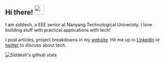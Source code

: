 ## Hi there! <img src="https://raw.githubusercontent.com/MartinHeinz/MartinHeinz/master/wave.gif" width="30">

I am siddesh, a EEE senior at Nanyang Technological Univeristy. I love building stuff with practical applications with tech!

I post articles, project breakdowns in my [website](https://www.siddeshsambasivam.com/). Hit me up in [LinkedIn](https://www.linkedin.com/in/siddesh-s-s-91697b170/) or [twitter](https://twitter.com/ssiddesh45) to discuss about tech.

![Siddesh's github stats](https://github-readme-stats.vercel.app/api?username=SiddeshSambasivam&show_icons=true&theme=radical&count_private=true)

